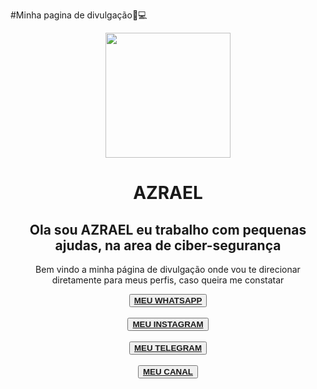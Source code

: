 #Minha pagina de divulgação👾💻
<!doctype html>
<html>
  <title>azrael divulgação</title>
  <head>
    <link rel="stylesheet" href="style.css">
  </head>
  <body>
   <center><img src="https://i.im.ge/2024/05/02/ZC2a2r.Picsart-24-04-29-00-41-46-681.jpeg" height="200px" width="200px"></center>
<center><h1>AZRAEL</h1></center>
<center><h2>Ola sou AZRAEL eu trabalho com pequenas ajudas, na area de ciber-segurança</h2></center>
<center><p>Bem vindo a minha página de divulgação onde vou te direcionar diretamente para meus perfis, caso queira me constatar</p></center>

<center><button><a href="https://api.whatsapp.com/send?phone=+553191365558"><strong>MEU WHATSAPP</strong></a></button></center><br>

<center><button><a href="https://www.instagram.com/_azrael_hk_031?igsh=OTZlOHZxbTM3aHYx"><strong>MEU INSTAGRAM</strong></a></button></center><br>

<center><button><a href="http://t.me/GhostizinLenda"><strong>MEU TELEGRAM</strong></a></button></center><br>

<center><button><a href="https://youtube.com/@azraelalenda3630?si=SMVstVdbPeEo3moG"><strong>MEU CANAL</strong></a></button></center><br>
  </body>
</html>
